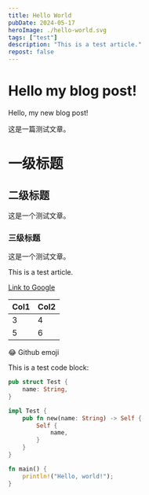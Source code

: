 ```yaml
---
title: Hello World
pubDate: 2024-05-17
heroImage: ./hello-world.svg
tags: ["test"]
description: "This is a test article."
repost: false
---
```


# Hello my blog post!

Hello, my new blog post!

这是一篇测试文章。

# 一级标题

## 二级标题

这是一个测试文章。

### 三级标题

这是一个测试文章。

This is a test article.

[Link to Google](https://www.google.com)


| Col1 | Col2 |
| ---- | ---- |
| 3    | 4    |
| 5    | 6    |


:joy: Github emoji


This is a test code block:

```rust
pub struct Test {
    name: String,
}

impl Test {
    pub fn new(name: String) -> Self {
        Self {
            name,
        }
    }
}

fn main() {
    println!("Hello, world!");
}
```

